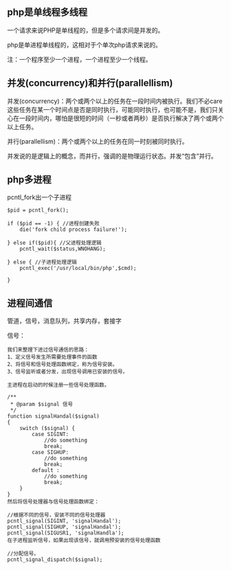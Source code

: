 

php是单线程多线程
-----------
一个请求来说PHP是单线程的，但是多个请求间是并发的。

php是单进程单线程的，这相对于个单次php请求来说的。

注：一个程序至少一个进程，一个进程至少一个线程。  


并发(concurrency)和并行(parallellism)
-----------
并发(concurrency)：两个或两个以上的任务在一段时间内被执行。我们不必care这些任务在某一个时间点是否是同时执行，可能同时执行，也可能不是，我们只关心在一段时间内，哪怕是很短的时间（一秒或者两秒）是否执行解决了两个或两个以上任务。

并行(parallellism)：两个或两个以上的任务在同一时刻被同时执行。

并发说的是逻辑上的概念，而并行，强调的是物理运行状态。并发“包含”并行。


php多进程
-----------
pcntl_fork出一个子进程  

```
$pid = pcntl_fork();

if ($pid == -1) { //进程创建失败
	die('fork child process failure!');

} else if($pid){ //父进程处理逻辑
	pcntl_wait($status,WNOHANG);

} else { //子进程处理逻辑
	pcntl_exec('/usr/local/bin/php',$cmd);

}
```


进程间通信
-----------
管道，信号，消息队列，共享内存，套接字  


信号：
```
我们来整理下进过信号通信的思路： 
1、定义信号发生所需要处理事件的函数 
2、将信号和信号处理函数绑定，称为信号安装。 
3、信号监听或者分发，出现信号调用已安装的信号。

主进程在启动的时候注册一些信号处理函数。

/**
 * @param $signal 信号
 */
function signalHandal($signal)
{
    switch ($signal) {
        case SIGINT:
            //do something
            break;
        case SIGHUP:
            //do something
            break;
        default :
            //do something
            break;
    }
}
然后将信号处理器与信号处理函数绑定：

//根据不同的信号，安装不同的信号处理器
pcntl_signal(SIGINT, 'signalHandal');
pcntl_signal(SIGHUP, 'signalHandal');
pcntl_signal(SIGUSR1, 'signalHandla');
在子进程监听信号，如果出现该信号，就调用预安装的信号处理函数

//分配信号。
pcntl_signal_dispatch($signal);
```


